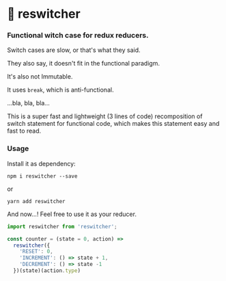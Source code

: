 # 🍭 reswitcher

### Functional witch case for redux reducers.

Switch cases are slow, or that's what they said.

They also say, it doesn't fit in the functional paradigm. 

It's also not Immutable.

It uses `break`, which is anti-functional.

...bla, bla, bla...

This is a super fast and lightweight (3 lines of code) recomposition of switch statement for functional code, which makes this statement easy and fast to read.

### Usage 

Install it as dependency:

`npm i reswitcher --save`

or 

`yarn add reswitcher`

And now...! Feel free to use it as your reducer.

```javascript
import reswitcher from 'reswitcher';

const counter = (state = 0, action) =>
  reswitcher({
    'RESET': 0,
    'INCREMENT': () => state + 1,
    'DECREMENT': () => state -1
  })(state)(action.type)
```
